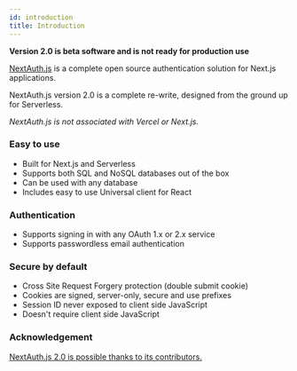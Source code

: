 ```yaml
---
id: introduction
title: Introduction
---
```


**Version 2.0 is beta software and is not ready for production use**

[NextAuth.js](https://github.com/iaincollins/next-auth/) is a complete open source authentication solution for Next.js applications.

NextAuth.js version 2.0 is a complete re-write, designed from the ground up for Serverless.

*NextAuth.js is not associated with Vercel or Next.js.*

### Easy to use

* Built for Next.js and Serverless
* Supports both SQL and NoSQL databases out of the box
* Can be used with any database
* Includes easy to use Universal client for React

### Authentication

* Supports signing in with any OAuth 1.x or 2.x service
* Supports passwordless email authentication 

### Secure by default

* Cross Site Request Forgery protection (double submit cookie)
* Cookies are signed, server-only, secure and use prefixes
* Session ID never exposed to client side JavaScript
* Doesn't require client side JavaScript

### Acknowledgement

[NextAuth.js 2.0 is possible thanks to its contributors.](/contributors)
